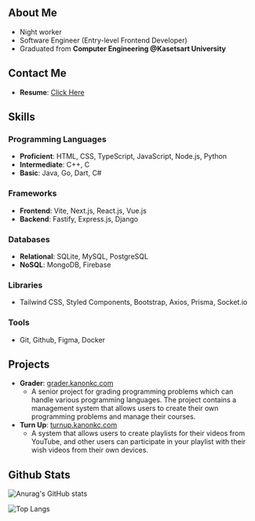 ## About Me
- Night worker
- Software Engineer (Entry-level Frontend Developer)
- Graduated from **Computer Engineering @Kasetsart University**

## Contact Me
- **Resume**: [Click Here](https://github.com/KanonKC/KanonKC/blob/main/Kanon_Cheewathasana_Resume.pdf)

## Skills
### Programming Languages
- **Proficient**: HTML, CSS, TypeScript, JavaScript, Node.js, Python
- **Intermediate**: C++, C
- **Basic**: Java, Go, Dart, C#

### Frameworks
- **Frontend**: Vite, Next.js, React.js, Vue.js
- **Backend**: Fastify, Express.js, Django

### Databases
- **Relational**: SQLite, MySQL, PostgreSQL
- **NoSQL**: MongoDB, Firebase

### Libraries
- Tailwind CSS, Styled Components, Bootstrap, Axios, Prisma, Socket.io
### Tools
- Git, Github, Figma, Docker

## Projects
- **Grader**: [grader.kanonkc.com](https://grader.kanonkc.com/)
    - A senior project for grading programming problems which can handle various programming languages. The project contains a management system that allows users to create their own programming problems and manage their courses.
- **Turn Up**: [turnup.kanonkc.com](https://turnup.kanonkc.com/)
    - A system that allows users to create playlists for their videos from YouTube, and other users can participate in your playlist with their wish videos from their own devices.

## Github Stats
![Anurag's GitHub stats](https://github-readme-stats.vercel.app/api?username=kanonkc&show_icons=true&theme=jolly)

![Top Langs](https://github-readme-stats.vercel.app/api/top-langs/?username=kanonkc)
